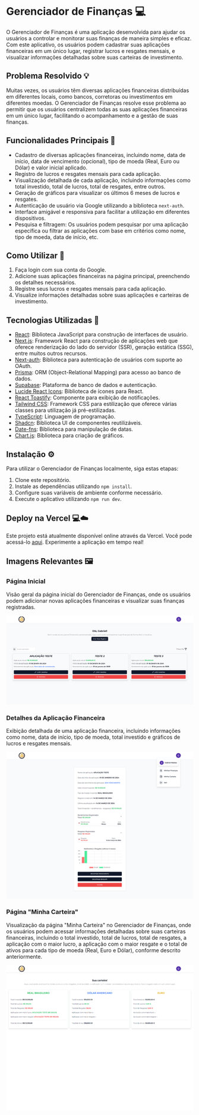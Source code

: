 # Gerenciador de Finanças 💻

O Gerenciador de Finanças é uma aplicação desenvolvida para ajudar os usuários a controlar e monitorar suas finanças de maneira simples e eficaz. Com este aplicativo, os usuários podem cadastrar suas aplicações financeiras em um único lugar, registrar lucros e resgates mensais, e visualizar informações detalhadas sobre suas carteiras de investimento.

## Problema Resolvido 💡

Muitas vezes, os usuários têm diversas aplicações financeiras distribuídas em diferentes locais, como bancos, corretoras ou investimentos em diferentes moedas. O Gerenciador de Finanças resolve esse problema ao permitir que os usuários centralizem todas as suas aplicações financeiras em um único lugar, facilitando o acompanhamento e a gestão de suas finanças.

## Funcionalidades Principais 📝

- Cadastro de diversas aplicações financeiras, incluindo nome, data de início, data de vencimento (opcional), tipo de moeda (Real, Euro ou Dólar) e valor inicial aplicado.
- Registro de lucros e resgates mensais para cada aplicação.
- Visualização detalhada de cada aplicação, incluindo informações como total investido, total de lucros, total de resgates, entre outros.
- Geração de gráficos para visualizar os últimos 6 meses de lucros e resgates.
- Autenticação de usuário via Google utilizando a biblioteca `next-auth`.
- Interface amigável e responsiva para facilitar a utilização em diferentes dispositivos.
- Pesquisa e filtragem: Os usuários podem pesquisar por uma aplicação específica ou filtrar as aplicações com base em critérios como nome, tipo de moeda, data de início, etc.

## Como Utilizar 📖

1. Faça login com sua conta do Google.
2. Adicione suas aplicações financeiras na página principal, preenchendo os detalhes necessários.
3. Registre seus lucros e resgates mensais para cada aplicação.
4. Visualize informações detalhadas sobre suas aplicações e carteiras de investimento.

## Tecnologias Utilizadas 🚀

- [React](https://react.dev/): Biblioteca JavaScript para construção de interfaces de usuário.
- [Next.js](https://nextjs.org/): Framework React para construção de aplicações web que oferece renderização do lado do servidor (SSR), geração estática (SSG), entre muitos outros recursos.
- [Next-auth](https://next-auth.js.org/): Biblioteca para autenticação de usuários com suporte ao OAuth.
- [Prisma](https://www.prisma.io/): ORM (Object-Relational Mapping) para acesso ao banco de dados.
- [Supabase](https://supabase.com/): Plataforma de banco de dados e autenticação.
- [Lucide React Icons](https://lucide.dev/): Biblioteca de ícones para React.
- [React Toastify](https://www.npmjs.com/package/react-toastify): Componente para exibição de notificações.
- [Tailwind CSS](https://tailwindcss.com/): Framework CSS para estilização que oferece várias classes para utilização já pré-estilizadas.
- [TypeScript](https://www.typescriptlang.org/): Linguagem de programação.
- [Shadcn](https://ui.shadcn.com/): Biblioteca UI de componentes reutilizáveis.
- [Date-fns](https://date-fns.org/): Biblioteca para manipulação de datas.
- [Chart.js](https://www.chartjs.org/): Biblioteca para criação de gráficos.

## Instalação ⚙️

Para utilizar o Gerenciador de Finanças localmente, siga estas etapas:

1. Clone este repositório.
2. Instale as dependências utilizando `npm install`.
3. Configure suas variáveis de ambiente conforme necessário.
4. Execute o aplicativo utilizando `npm run dev`.

## Deploy na Vercel 💻☁️

Este projeto está atualmente disponível online através da Vercel. Você pode acessá-lo [aqui](https://finance-manager-gamma.vercel.app/). Experimente a aplicação em tempo real!

## Imagens Relevantes 🖼️

### Página Inicial

Visão geral da página inicial do Gerenciador de Finanças, onde os usuários podem adicionar novas aplicações financeiras e visualizar suas finanças registradas.

![Home Page](screenshots/home-page.png)

### Detalhes da Aplicação Financeira

Exibição detalhada de uma aplicação financeira, incluindo informações como nome, data de início, tipo de moeda, total investido e gráficos de lucros e resgates mensais.

![Details Page](screenshots/finance-details.png)

### Página "Minha Carteira"

Visualização da página "Minha Carteira" no Gerenciador de Finanças, onde os usuários podem acessar informações detalhadas sobre suas carteiras financeiras, incluindo o total investido, total de lucros, total de resgates, a aplicação com o maior lucro, a aplicação com o maior resgate e o total de ativos para cada tipo de moeda (Real, Euro e Dólar), conforme descrito anteriormente.

![My-Wallet Page](screenshots/my-wallet.png)
